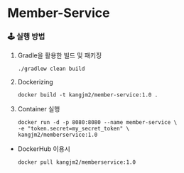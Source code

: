 # Member-Service

### 🕹 실행 방법

1. Gradle을 활용한 빌드 및 패키징

   ```
   ./gradlew clean build
   ```

2. Dockerizing

   ```
   docker build -t kangjm2/member-service:1.0 .
   ```

3. Container 실행

   ```
   docker run -d -p 8080:8080 --name member-service \
   -e "token.secret=my_secret_token" \
   kangjm2/memberservice:1.0
   ```

* DockerHub 이용시

  ```
  docker pull kangjm2/memberservice:1.0
  ```

